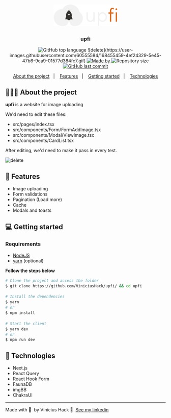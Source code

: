 <h1 align="center">
	<img alt="Logo" src="https://github.com/ViniciusHack/upfi/blob/master/public/logo.svg" width="200px" />
</h1>

<h3 align="center">
  upfi
</h3>
<p align="center">
  <img alt="GitHub top language" src="https://img.shields.io/github/languages/top/ViniciusHack/upfi">
![delete](https://user-images.githubusercontent.com/60555584/168455459-4ef24329-5e45-47b6-9ca9-01577d384fc7.gif)

  <a href="https://www.linkedin.com/in/ViniciusHack/">
    <img alt="Made by" src="https://img.shields.io/badge/made%20by-Vinícius%20Hack-gree">
  </a>
  
  <img alt="Repository size" src="https://img.shields.io/github/repo-size/ViniciusHack/upfi">
  
  <a href="https://github.com/ViniciusHack/upfi/commits/master">
    <img alt="GitHub last commit" src="https://img.shields.io/github/last-commit/ViniciusHack/upfi">
  </a>
</p>

<p align="center">
  <a href="#-about-the-project">About the project</a>&nbsp;&nbsp;&nbsp;|&nbsp;&nbsp;&nbsp;
  <a href="#-features">Features</a>&nbsp;&nbsp;&nbsp;|&nbsp;&nbsp;&nbsp;
  <a href="#-getting-started">Getting started</a>&nbsp;&nbsp;&nbsp;|&nbsp;&nbsp;&nbsp;
  <a href="#-technologies">Technologies</a>
</p>

## 👨🏻‍💻 About the project
**upfi** is a website for image uploading

We'd need to edit these files:
- src/pages/index.tsx
- src/components/Form/FormAddImage.tsx
- src/components/Modal/ViewImage.tsx
- src/components/CardList.tsx

After editing, we'd need to make it pass in every test.

![delete](https://user-images.githubusercontent.com/60555584/168455448-aacd9b2e-c5ec-4b9b-a38f-38d0aba7a7e8.gif)

## 🔨 Features
- Image uploading
- Form validations
- Pagination (Load more)
- Cache
- Modals and toasts

## 💻 Getting started

### Requirements

- <a href="https://nodejs.org/en/">NodeJS</a>
- <a href="https://classic.yarnpkg.com/lang/en/docs/install/">yarn</a> (optional)

**Follow the steps below**

```bash
# Clone the project and access the folder
$ git clone https://github.com/ViniciusHack/upfi/ && cd upfi

# Install the dependencies
$ yarn
# or
$ npm install

# Start the client
$ yarn dev
# or
$ npm run dev
```

## 🔧 Technologies
- Next.js
- React Query
- React Hook Form
- FaunaDB
- imgBB
- ChakraUI

---

Made with 💜 &nbsp;by Vinícius Hack 👋 &nbsp;[See my linkedin](https://www.linkedin.com/in/viniciushack/)
